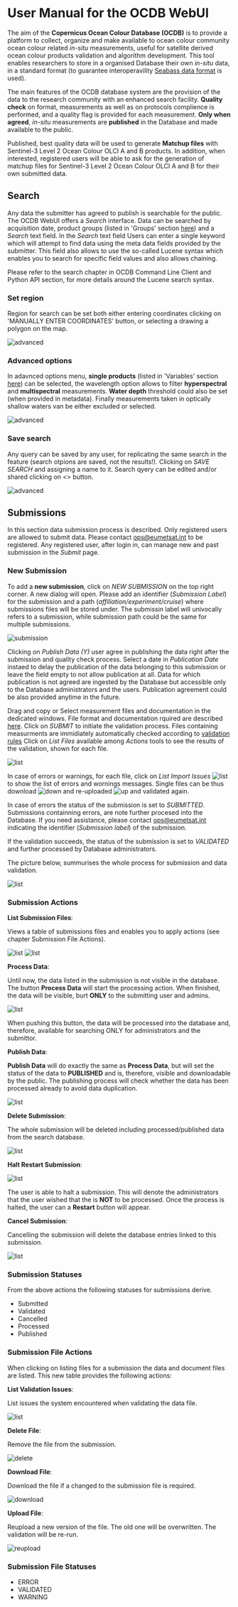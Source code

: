 # User Manual for the OCDB WebUI

The aim of the __Copernicus Ocean Colour Database (OCDB)__ is to provide a platform to collect, organize and make available to ocean colour community ocean colour related _in-situ_ measurements, useful for satellite derived ocean colour products validation and algorithm development. 
This tool enables researchers to store in a organised Database their own _in-situ_ data, in a standard format (to guarantee interoperavility [Seabass data format](https://earthdata.nasa.gov/esdis/eso/standards-and-references/ascii-file-format-guidelines-for-earth-science-data/seabass-data-file-format) is used). 

The main features of the OCDB database system are the provision of the data to the research community with an enhanced search facility. 
__Quality check__ on format, measurements as well as on protocols complience is performed, and a quality flag is provided for each measurement. 
__Only when agreed__, _in-situ_ measurements are __published__ in the Database and made available to the public.  

Published, best quality data will be used to generate __Matchup files__ with Sentinel-3 Level 2 Ocean Colour OLCI A and B products.
In addition, when interested, registered users will be able to ask for the generation of matchup files for Sentinel-3 Level 2 Ocean Colour OLCI A and B for their own submitted data.

## Search

Any data the submitter has agreed to publish is searchable for the public. 
The OCDB WebUI offers a _Search_ interface. 
Data can be searched by acquisition date, product groups (listed in 'Groups' section [here](ocdb-variables-list.md)) and a _Search_ text field. In the _Search_ text field Users can enter a single keyword which will attempt to find data using the meta
data fields provided by the submitter. This field also allows to use the so-called Lucene syntax which enables you to search for specific field values and also allows chaining.

Please refer to the search chapter in OCDB Command Line Client and Python API section, for more details around the Lucene search syntax.

### Set region
Region for search can be set both either entering coordinates clicking on 'MANUALLY ENTER COORDINATES' button, or selecting a drawing a polygon on the map.

![advanced](docs/source/static/webui/select_region.png)

### Advanced options

In adavnced options menu, __single products__ (listed in 'Variables' section [here](ocdb-variables-list.md)) can be selected, the wavelength option allows to filter __hyperspectral__ and __multispectral__ measurements. __Water depth__ threshold could also be set (when provided in metadata). Finally measurements taken in optically shallow waters van be either excluded or selected. 

![advanced](docs/source/static/webui/advanced_options.png)

### Save search
Any query can be saved by any user, for replicating the same search in the feature (search otpions are saved, not the results!). Clicking on _SAVE SEARCH_ and assigning a name to it. Search qyery can be edited and/or shared clicking on _<>_ button.

![advanced](docs/source/static/webui/save_search.png)

## Submissions

In this section data submission process is described.
Only registered users are allowed to submit data. Please contact ops@eumetsat.int to be registered. 
Any registered user, after login in, can manage new and past submission in the _Submit_ page.

### New Submission

To add a __new submission__, click on _NEW SUBMISSION_ on the top right corner.
A new dialog will open. Please add an identifier (_Submission Label_) for the submission and a path (_affiliation/experiment/cruise_)
where submissions files will be stored under. The submissin label will univocally refers to a submission, while submission path could be the same for multiple submissions.

![submission](docs/source/static/webui/submission_dialog.png)

Clicking on _Publish Data (Y)_ user agree in publishing the data right after the submission and quality check process. 
Select a date in _Publication Date_ instaed to delay the publication of the data belonging to this submission or leave the field empty to not allow publication at all.
Data for which publication is not agreed are ingested by the Database but accessible only to the Database administrators and the users. Publication agreement could be also provided anytime in the future.

Drag and copy or Select measurement files and documentation in the dedicated windows. File format and documentation rquired are described [here](ocdb-submission-format.md).
Click on _SUBMIT_ to initiate the validation process.
Files containing measurments are immidiately automatically checked according to [validation rules](ocdb-validation-rules.md)
Click on _List Files_ available among _Actions_ tools to see the results of the validation, shown for each file.

![list](docs/source/static/webui/list_ex.png)

In case of errors or warnings, for each file, click on _List Import Issues_ ![list](static/webui/list.png) to show the list of errors and wornings messages.
Single files can be thus download ![down](static/webui/down.png) and re-uploaded ![up](static/webui/up.png) and validated again.

In case of errors the status of the submission is set to _SUBMITTED_. Submissions containning errors, are note further procesed into the Database. If you need assistance, please contact ops@eumetsat.int indicating the identifier (_Submission label_) of the submission. 

If the validation succeeds, the status of the submission is set to _VALIDATED_ and further processed by Database administrators.

The picture below, summurises the whole process for submission and data validation.

![list](docs/source/static/webui/submission_process.png)

### Submission Actions

__List Submission Files__:

Views a table of submissions files and enables you to apply actions (see
chapter Submission File Actions). 

![list](static/webui/list.png)
![list](static/webui/submission_list.png)

__Process Data__:

Until now, the data listed in the submission is not visible in the database.
The button __Process Data__ will start the processing action. When finished,
the data will be visible, burt __ONLY__ to the submitting user and admins. 

![list](static/webui/process.png)

When pushing this button, the data will be processed into the database and, 
therefore, available for searching ONLY for administrators and the submittor.

__Publish Data__:

__Publish Data__ will do exactly the same as __Process Data__, but will set
the status of the data to __PUBLISHED__ and is, therefore, visible and
downloadable by the public. The publishing process will check whether the
data has been processed already to avoid data duplication. 

![list](static/webui/publish.png)

__Delete Submission__:

The whole submission will be deleted including processed/published data from the search database.

![list](static/webui/delete.png)
 
__Halt Restart Submission__:

![list](static/webui/play.png)

The user is able to halt a submission. This will denote the administrators that the
user wished that the is __NOT__ to be processed. Once the process is halted, the user 
can a __Restart__ button will appear. 

__Cancel Submission__:

Cancelling the submission will delete the database entries linked to this submission.

![list](static/webui/cancel.png)

### Submission Statuses

From the above actions the following statuses for submissions derive.

- Submitted
- Validated
- Cancelled
- Processed
- Published

### Submission File Actions

When clicking on listing files for a submission the data and document
files are listed. This new table provides the following actions:

__List Validation Issues__:

List issues the system encountered when validating the data file.

![list](static/webui/list.png)

__Delete File__:

Remove the file from the submission.

![delete](static/webui/delete.png)

__Download File__:

Download the file if a changed to the submission file is required.

![download](static/webui/download.png)


__Upload File__:

Reupload a new version of the file. The old one will be overwritten. The 
validation will be re-run.

![reupload](static/webui/upload.png)


### Submission File Statuses

- ERROR
- VALIDATED
- WARNING


